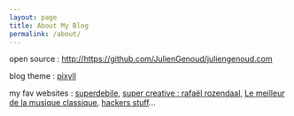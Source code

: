 ```yaml
---
layout: page
title: About My Blog
permalink: /about/
---
```


open source : <a href="http://https://github.com/JulienGenoud/juliengenoud.com">http://https://github.com/JulienGenoud/juliengenoud.com</a>

blog theme : <a href="https://github.com/johnotander/pixyll">pixyll</a>

my fav websites : <a href="http://superdebile.com/">superdebile</a>, 
<a href="http://www.newrafael.com/websites">super creative : rafaël rozendaal</a>, 
<a href="http://garry.holding.pagesperso-orange.fr/music/best.htm">Le meilleur de la musique classique</a>, 
<a href="https://news.ycombinator.com/best">hackers stuff</a>...
